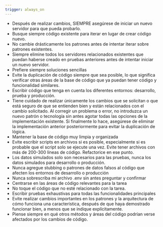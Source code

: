 ```yaml
---
trigger: always_on
---
```



- Después de realizar cambios, SIEMPRE asegúrese de iniciar un nuevo servidor para que pueda probarlo.
- Busque siempre código existente para iterar en lugar de crear código nuevo.
- No cambie drásticamente los patrones antes de intentar iterar sobre patrones existentes.
- Siempre elimine todos los servidores relacionados existentes que puedan haberse creado en pruebas anteriores antes de intentar iniciar un nuevo servidor.
- Prefiere siempre soluciones sencillas
- Evite la duplicación de código siempre que sea posible, lo que significa verificar otras áreas de la base de código que ya puedan tener código y funcionalidad similares.
- Escribir código que tenga en cuenta los diferentes entornos: desarrollo, prueba y producción.
- Tiene cuidado de realizar únicamente los cambios que se solicitan o que está seguro de que se entienden bien y están relacionados con el cambio solicitado.
Al corregir un problema o error, no introduzca un nuevo patrón o tecnología sin antes agotar todas las opciones de la implementación existente. Si finalmente lo hace, asegúrese de eliminar la implementación anterior posteriormente para evitar la duplicación de lógica.
- Mantener la base de código muy limpia y organizada
- Evite escribir scripts en archivos si es posible, especialmente si es probable que el script solo se ejecute una vez.
Evite tener archivos con más de 200-300 líneas de código. Refactorice en ese punto.
- Los datos simulados solo son necesarios para las pruebas, nunca los datos simulados para desarrollo o producción.
- Nunca agregue stubbing o patrones de datos falsos al código que afecten los entornos de desarrollo o producción
- Nunca sobrescriba mi archivo .env sin antes preguntar y confirmar
- Centrarse en las áreas de código relevantes para la tarea
- No toque el código que no esté relacionado con la tarea.
- Escribir pruebas exhaustivas para todas las funcionalidades principales
- Evite realizar cambios importantes en los patrones y la arquitectura de cómo funciona una característica, después de que haya demostrado funcionar bien, a menos que se indique explícitamente.
- Piense siempre en qué otros métodos y áreas del código podrían verse afectados por los cambios de código.